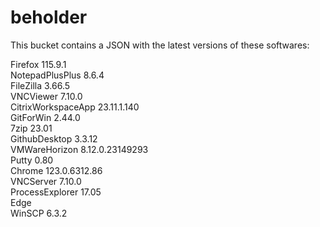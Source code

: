 # beholder
This bucket contains a JSON with the latest versions of these softwares:

Firefox            115.9.1          
NotepadPlusPlus    8.6.4            
FileZilla          3.66.5           
VNCViewer          7.10.0           
CitrixWorkspaceApp 23.11.1.140      
GitForWin          2.44.0           
7zip               23.01            
GithubDesktop      3.3.12           
VMWareHorizon      8.12.0.23149293  
Putty              0.80             
Chrome             123.0.6312.86    
VNCServer          7.10.0           
ProcessExplorer    17.05            
Edge                              
WinSCP             6.3.2            



